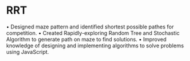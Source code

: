 # RRT
• Designed maze pattern and identified shortest possible pathes
for competition.
• Created Rapidly-exploring Random Tree and Stochastic
Algorithm to generate path on maze to find solutions.
• Improved knowledge of designing and implementing
algorithms to solve problems using JavaScript.
